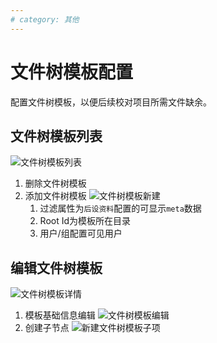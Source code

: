 ```yaml
---
# category: 其他
---
```

# 文件树模板配置

配置文件树模板，以便后续校对项目所需文件缺余。
## 文件树模板列表
![文件树模板列表](/images/v1.1.6/folderCabinet-admin.png)
1. 删除文件树模板
2. 添加文件树模板
![文件树模板新建](/images/v1.1.6/folderCabinet-adminCreate.png)
   1. 过滤属性为`后设资料`配置的可显示`meta`数据
   2. Root Id为模板所在目录
   3. 用户/组配置可见用户
## 编辑文件树模板
![文件树模板详情](/images/v1.1.6/folderCabinet-detail.png)

1. 模板基础信息编辑
    ![文件树模板编辑](/images/v1.1.6/folderCabinet-adminEdit.png)
2. 创建子节点
![新建文件树模板子项](/images/v1.1.6/folderCabinet-childForm.png)


